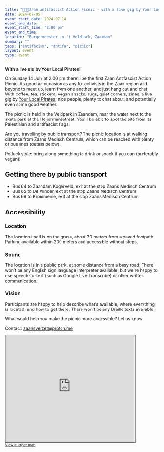 ```yaml
---
title: "🥗✊🔻Zaan Antifascist Action Picnic - with a live gig by Your Local Pirates!! 🔻✊🥗"
date: 2024-07-05
event_start_date: 2024-07-14
event_end_date: 
event_start_time: "2.00 pm"
event_end_time: 
location: "Burgermeester in 't Veldpark, Zaandam"
summary: ""
tags: ["antifacism", "antifa", "picnic"]
layout: event
type: event
---
```


**With a live gig by [Your Local Pirates](https://yourlocalpirates.noblogs.org/)!**

On Sunday 14 July at 2.00 pm there'll be the first Zaan Antifascist Action Picnic. As good an occasion as any for activists in the Zaan region and beyond to meet up, learn from one another, and just hang out and chat. With coffee, tea, stickers, vegan snacks, rugs, quiet corners, zines, a live gig by [Your Local Pirates](https://yourlocalpirates.noblogs.org/), nice people, plenty to chat about, and potentially even some good weather.

The picnic is held in the Veldpark in Zaandam, near the water next to the skate park at the Heijermansstraat. You'll be able to spot the site from its Palestinian and antifascist flags.

Are you travelling by public transport? The picnic location is at walking distance from Zaans Medisch Centrum, which can be reached with plenty of bus lines (details below).

Potluck style: bring along something to drink or snack if you can (preferably vegan)!

## Getting there by public transport
- Bus 64 to Zaandam Kogerveld, exit at the stop Zaans Medisch Centrum
- Bus 65 to De Vlinder, exit at the stop Zaans Medisch Centrum
- Bus 69 to Krommenie, exit at the stop Zaans Medisch Centrum

## Accessibility

### Location
The location itself is on the grass, about 30 meters from a paved footpath. Parking available within 200 meters and accessible without steps.

### Sound
The location is in a public park, at some distance from a busy road. There won’t be any English sign language interpreter available, but we're happy to use speech-to-text (such as Google Live Transcribe) or other written communication.

### Vision
Participants are happy to help describe what’s available, where everything is located, and how to get there. There won’t be any Braille texts available.

What would help you make the picnic more accessible? Let us know!

Contact: zaansverzet@proton.me

<iframe width="425" height="350" src="https://www.openstreetmap.org/export/embed.html?bbox=4.824725389480592%2C52.449484150090775%2C4.829204678535462%2C52.45150786330419&amp;layer=mapnik" style="border: 1px solid black"></iframe><br/><small><a href="https://www.openstreetmap.org/#map=18/52.45050/4.82697&amp;layers=N">View a larger map</a></small>